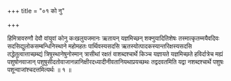 +++
title = "०१ को नु"

+++

हिमित्रावरुणौ देवौ वांयुवां कोनु कःखलुयजमानः ऋतायन् यज्ञमिच्छन् शक्नुयादितिशेषः तस्मात्कृतम्मयैवदिवः सदसिद्युलोकसम्बन्धिनिस्थाने महोमहतः पार्थिवस्यसदसि ऋतस्योत्पादकस्यान्तरिक्षस्यसदसि तद्धेतुत्वात्ताच्छब्द्यं त्रिषुस्थानेषुनोस्मान् त्रासीथां रक्षतं वाशब्दश्चार्थे किञ्च यज्ञायते यज्ञमिच्छते हविर्दात्रेच मह्यं पशुषोनवाजान् पशुषुसीदतोवाजानन्नानिक्षीरदध्यादीनीवतानियथाप्रयच्छथः तद्वदवतमिति यद्वा नशब्दश्चार्थे पशुषः पशून्वाजांश्चदत्तमित्यर्थः ॥ १ ॥